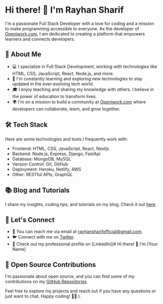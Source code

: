 # Hi there! 👋 I'm Rayhan Sharif

I'm a passionate Full Stack Developer with a love for coding and a mission to make programming accessible to everyone. As the developer of [Openiwork.com](https://www.openiwork.com), I am dedicated to creating a platform that empowers learners and connects developers.

## 🚀 About Me

- 💻 I specialize in Full Stack Development, working with technologies like HTML, CSS, JavaScript, React, Node.js, and more.
- 🌱 I'm constantly learning and exploring new technologies to stay updated in the ever-evolving tech world.
- 🎓 I enjoy teaching and sharing my knowledge with others. I believe in the power of education to transform lives.
- 🌍 I'm on a mission to build a community at [Openiwork.com](https://www.openiwork.com) where developers can collaborate, learn, and grow together.

## 🛠️ Tech Stack

Here are some technologies and tools I frequently work with:

- Frontend: HTML, CSS, JavaScript, React, Nextjs
- Backend: Node.js, Express, Django, FastApi 
- Database: MongoDB, MySQL
- Version Control: Git, GitHub
- Deployment: Heroku, Netlify, AWS
- Other: RESTful APIs, GraphQL

## 📚 Blog and Tutorials

I share my insights, coding tips, and tutorials on my blog. Check it out [here](https://blog.openiwork.com).

## 🤝 Let's Connect

- 📧 You can reach me via email at [rayhansharifofficial@gmail.com](mailto:rayhansharifofficial@gmail.com).
- 🐦 Connect with me on [Twitter](https://twitter.com/yourtwitterhandle).
- 💼 Check out my professional profile on [LinkedIn](# Hi there! 👋 I'm [Your Name]


## 🌟 Open Source Contributions

I'm passionate about open source, and you can find some of my contributions on my [GitHub Repositories](https://github.com/yourusername).

Feel free to explore my projects and reach out if you have any questions or just want to chat. Happy coding! 👨‍💻
).

